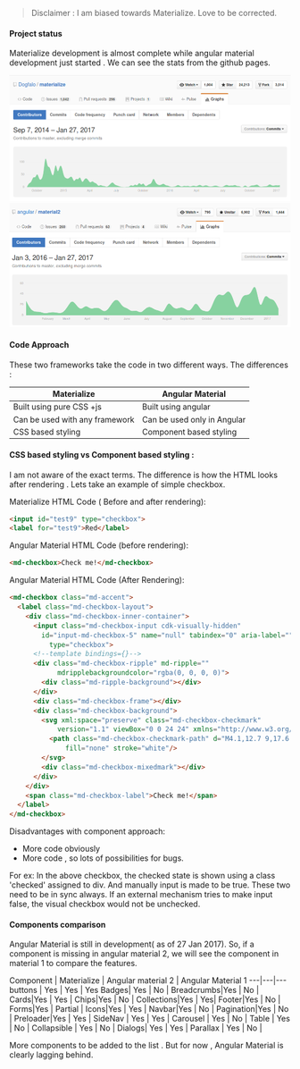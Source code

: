 
> Disclaimer : I am biased towards Materialize. Love to be corrected. 

#### Project status 
Materialize development is almost complete while angular material development just started . We can see the stats from the github pages. 

![Materialize Github](../assets/materialize.png) 
![Angular Material Github](../assets/angular_material.png) 
#### Code Approach
These two frameworks take the code in two different ways. The differences : 

Materialize | Angular Material
------------|------------------
Built using pure CSS +js  |  Built using angular 
Can be used with any framework | Can be used only in Angular
CSS based styling | Component based styling



#### CSS based styling vs Component based styling :

I am not aware of the exact terms. The difference is how the HTML looks after rendering . 
Lets take an example of simple checkbox. 


Materialize HTML Code ( Before and after rendering): 
```HTML
<input id="test9" type="checkbox">
<label for="test9">Red</label>
```

Angular Material HTML Code (before rendering):
```HTML
<md-checkbox>Check me!</md-checkbox>
```
Angular Material HTML Code (After Rendering): 
```HTML
<md-checkbox class="md-accent">
  <label class="md-checkbox-layout">
    <div class="md-checkbox-inner-container">
      <input class="md-checkbox-input cdk-visually-hidden" 
        id="input-md-checkbox-5" name="null" tabindex="0" aria-label="" 
          type="checkbox">
      <!--template bindings={}-->
      <div class="md-checkbox-ripple" md-ripple="" 
            mdripplebackgroundcolor="rgba(0, 0, 0, 0)">
        <div class="md-ripple-background"></div>
      </div>
      <div class="md-checkbox-frame"></div>
      <div class="md-checkbox-background">
        <svg xml:space="preserve" class="md-checkbox-checkmark" 
            version="1.1" viewBox="0 0 24 24" xmlns="http://www.w3.org/2000/svg">
          <path class="md-checkbox-checkmark-path" d="M4.1,12.7 9,17.6 20.3,6.3"
              fill="none" stroke="white"/>
        </svg>
        <div class="md-checkbox-mixedmark"></div>
      </div>
    </div>
    <span class="md-checkbox-label">Check me!</span>
  </label>
</md-checkbox>
```

Disadvantages with component approach: 
- More code obviously 
- More code , so lots of possibilities for bugs. 

For ex: 
In the above checkbox, the checked state is shown using a class 'checked' assigned to div. And manually input is made to be true. These two need to be in sync always. If an external mechanism tries to make input false, the visual checkbox would not be unchecked.

#### Components comparison

Angular Material is still in development( as of 27 Jan 2017). So, if a component is missing in angular material 2, we will see the component in material 1 to compare the features.

Component | Materialize | Angular material 2 | Angular Material 1
---|---|---
buttons | Yes | Yes | Yes 
Badges| Yes | No | 
Breadcrumbs|Yes | No | 
Cards|Yes | Yes |
Chips|Yes | No | 
Collections|Yes | Yes|
Footer|Yes | No |
Forms|Yes | Partial |
Icons|Yes | Yes |
Navbar|Yes | No | 
Pagination|Yes | No |
Preloader|Yes | Yes |
SideNav | Yes | Yes |
Carousel | Yes | No | 
Table | Yes | No | 
Collapsible | Yes | No | 
Dialogs| Yes | Yes | 
Parallax | Yes | No | 

More components to be added to the list . But for now , Angular Material is clearly lagging behind.
